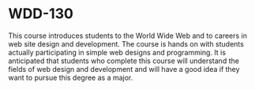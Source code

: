 # WDD-130
 This course introduces students to the World Wide Web and to careers in web site design and development. The course is hands on with students actually participating in simple web designs and programming. It is anticipated that students who complete this course will understand the fields of web design and development and will have a good idea if they want to pursue this degree as a major.
